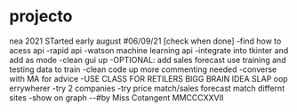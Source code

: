 # projecto
nea 2021
STarted early august
#06/09/21 [check when done]
-find how to acess api
-rapid api
-watson machine learning api
-integrate into tkinter and add as mode
-clean gui up
-OPTIONAL: add sales forecast use training and testing data to train
-clean code up more commenting needed
-converse with MA for advice
-USE CLASS FOR RETILERS BIGG BRAIN IDEA
SLAP oop errywherer
-try 2 companies
-try price match/sales forecast match differnt sites
-show on graph
--#by Miss Cotangent MMCCCXXVII
